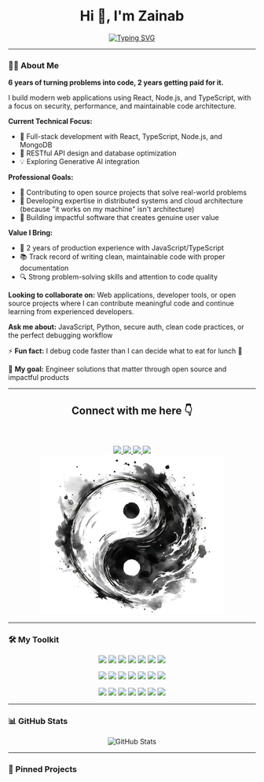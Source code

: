 <h1 align="center">Hi 👋, I'm Zainab</h1>
<div align="center">
 
 [![Typing SVG](https://readme-typing-svg.herokuapp.com?font=Noto+Sans&weight=600&pause=3000&color=080808&center=true&width=435&lines=Software+Engineer+and+Passionate+Learner)](https://git.io/typing-svg)

</div>


---

### 👩‍💻 About Me 

**6 years of turning problems into code, 2 years getting paid for it.**

I build modern web applications using React, Node.js, and TypeScript, with a focus on security, performance, and maintainable code architecture.

**Current Technical Focus:**
- 🔭 Full-stack development with React, TypeScript, Node.js, and MongoDB
- 🌱 RESTful API design and database optimization
- 💡 Exploring Generative AI integration 

**Professional Goals:**
- 👯 Contributing to open source projects that solve real-world problems
- 🤔 Developing expertise in distributed systems and cloud architecture (because "it works on my machine" isn't architecture)
- 💬 Building impactful software that creates genuine user value

**Value I Bring:**
- 🚀 2 years of production experience with JavaScript/TypeScript
- 📚 Track record of writing clean, maintainable code with proper documentation
- 🔍 Strong problem-solving skills and attention to code quality

**Looking to collaborate on:** Web applications, developer tools, or open source projects where I can contribute meaningful code and continue learning from experienced developers.

**Ask me about:** JavaScript, Python, secure auth, clean code practices, or the perfect debugging workflow

⚡ **Fun fact:** I debug code faster than I can decide what to eat for lunch 🍵 

🎯 **My goal:** Engineer solutions that matter through open source and impactful products

---

<div align="center">
 <h2 align="center">Connect with me here 👇</h2>
 <br/> <br/>
<a href="mailto:zainabasif.work@gmail.com">
    <img src="https://img.shields.io/badge/Gmail-Zainab_Asif-red">
  </a>
  
   <a href="https://www.linkedin.com/in/zainab-asif-2206/">
    <img src="https://img.shields.io/badge/Linkedin-Zainab_Asif-blue">
  </a>

  
   <a href="https://x.com/xainab_asif">
    <img src="https://img.shields.io/badge/_X_-Zainab_Asif-9cf">
  </a>
  

  
  <a href="https://www.instagram.com/zainabasif.za/">
    <img src="https://img.shields.io/badge/Instagram-Zainab_Asif-ff69b4">
  </a>
  
  </div>

  <div align="center">

  <img src="assets/yingyang-nobg.png" alt="Yingyang"/>
  
</div>

---

### 🛠️ My Toolkit

<p align="center">
  <img src="https://skillicons.dev/icons?i=js" width="65" />
  <img src="https://skillicons.dev/icons?i=ts" width="65" />
  <img src="https://skillicons.dev/icons?i=python" width="65" />
  <img src="https://skillicons.dev/icons?i=html" width="65" />
  <img src="https://skillicons.dev/icons?i=css" width="65" />
  <img src="https://skillicons.dev/icons?i=mysql" width="65" />
  <img src="https://skillicons.dev/icons?i=postgres" width="65" />
</p>

<p align="center">
  <img src="https://skillicons.dev/icons?i=react" width="65" />
  <img src="https://skillicons.dev/icons?i=nextjs" width="65" />
  <img src="https://skillicons.dev/icons?i=nodejs" width="65" />
  <img src="https://skillicons.dev/icons?i=express" width="65" />
  <img src="https://skillicons.dev/icons?i=flask" width="65" />
  <img src="https://skillicons.dev/icons?i=mongodb" width="65" />
  <img src="https://skillicons.dev/icons?i=pytorch" width="65" />
</p>

<p align="center">
  <img src="https://skillicons.dev/icons?i=scikitlearn" width="65" />
  <img src="https://skillicons.dev/icons?i=tailwind" width="65" />
  <img src="https://skillicons.dev/icons?i=vscode" width="65" />
  <img src="https://skillicons.dev/icons?i=github" width="65" />
  <img src="https://skillicons.dev/icons?i=git" width="65" />
  <img src="https://skillicons.dev/icons?i=notion" width="65" />
  <img src="https://skillicons.dev/icons?i=figma" width="65" />
</p>



---


### 📊 GitHub Stats
<div align="center">

![GitHub Stats](https://github-readme-streak-stats.herokuapp.com?user=za-inab&theme=vue-dark&hide_border=true)

</div>


---
### 📌 Pinned Projects

